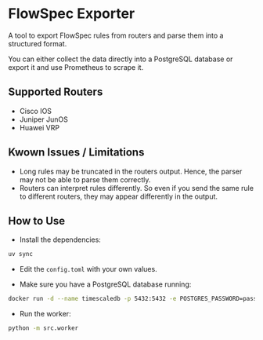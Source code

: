 # FlowSpec Exporter

A tool to export FlowSpec rules from routers and parse them into a structured format.

You can either collect the data directly into a PostgreSQL database or export it and use Prometheus to scrape it.

## Supported Routers

- Cisco IOS
- Juniper JunOS
- Huawei VRP

## Kwown Issues / Limitations

- Long rules may be truncated in the routers output. Hence, the parser may not be able to parse them correctly.
- Routers can interpret rules differently. So even if you send the same rule to different routers, they may appear differently in the output.

## How to Use

- Install the dependencies:

```bash
uv sync
```

- Edit the `config.toml` with your own values.

- Make sure you have a PostgreSQL database running:

```bash
docker run -d --name timescaledb -p 5432:5432 -e POSTGRES_PASSWORD=password timescale/timescaledb-ha:pg17
```

- Run the worker:

```bash
python -m src.worker
```
